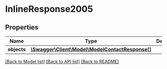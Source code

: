 # InlineResponse2005

## Properties
Name | Type | Description | Notes
------------ | ------------- | ------------- | -------------
**objects** | [**\Swagger\Client\Model\ModelContactResponse[]**](ModelContactResponse.md) |  | [optional] 

[[Back to Model list]](../../README.md#documentation-for-models) [[Back to API list]](../../README.md#documentation-for-api-endpoints) [[Back to README]](../../README.md)

